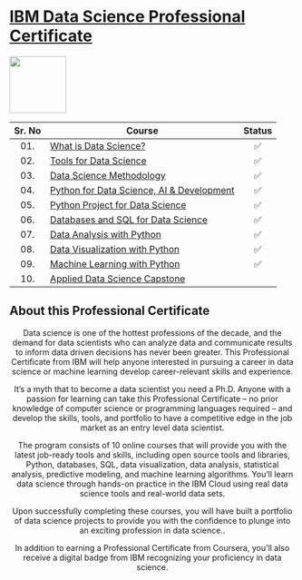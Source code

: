 # [IBM Data Science Professional Certificate](https://www.coursera.org/professional-certificates/ibm-data-science)

<img height="100" src="https://user-images.githubusercontent.com/67054356/132362689-31859a26-5d52-4eff-a4c4-ee6a8fd2f16c.png">

| Sr. No | Course                                                               |Status|
|:------:|----------------------------------------------------------------------------|:--:|
| 01.     | [What is Data Science?](https://github.com/AI-MOO/IBM-Data-Science-Professional-Certificate/tree/master/01-What%20is%20Data%20Science)|✅|
| 02.     | [Tools for Data Science](https://github.com/AI-MOO/IBM-Data-Science-Professional-Certificate/tree/master/02-Tools%20for%20Data%20Science)|✅|
| 03.     | [Data Science Methodology](https://github.com/AI-MOO/IBM-Data-Science-Professional-Certificate/tree/master/03-Data%20Science%20Methodology)|✅|
| 04.     | [Python for Data Science, AI & Development](https://github.com/AI-MOO/IBM-Data-Science-Professional-Certificate/tree/master/04-Python%20for%20Data%20Science%2C%20AI%20%26%20Development)|✅|
| 05.     | [Python Project for Data Science](https://github.com/AI-MOO/IBM-Data-Science-Professional-Certificate/tree/master/05-Python%20Project%20for%20Data%20Science)|✅|   
| 06.     | [Databases and SQL for Data Science](https://github.com/AI-MOO/IBM-Data-Science-Professional-Certificate/tree/master/06-Databases%20and%20SQL%20for%20Data%20Science%20with%20Python) 									    |✅|
| 07.     | [Data Analysis with Python](https://github.com/AI-MOO/IBM-Data-Science-Professional-Certificate/tree/master/07-Data%20Analysis%20with%20Python)                   							|✅|
| 08.     | [Data Visualization with Python](https://github.com/AI-MOO/IBM-Data-Science-Professional-Certificate/tree/master/08-Data%20Visualization%20with%20Python)         								  |✅|
| 09.     | [Machine Learning with Python](https://github.com/AI-MOO/IBM-Data-Science-Professional-Certificate/tree/master/09-Machine%20Learning%20with%20Python)             							  |✅|
| 10.     | [Applied Data Science Capstone]()           								  |



## About this Professional Certificate
<center>Data science is one of the hottest professions of the decade, and the demand for data scientists who can analyze data and communicate results to inform data driven decisions has never been greater. This Professional Certificate from IBM will help anyone interested in pursuing a career in data science or machine learning develop career-relevant skills and experience. 

It’s a myth that to become a data scientist you need a Ph.D. Anyone with a passion for learning can take this Professional Certificate – no prior knowledge of computer science or programming languages required – and develop the skills, tools, and portfolio to have a competitive edge in the job market as an entry level data scientist.

The program consists of 10 online courses that will provide you with the latest job-ready tools and skills, including open source tools and libraries, Python, databases, SQL, data visualization, data analysis, statistical analysis, predictive modeling, and machine learning algorithms. You’ll learn data science through hands-on practice in the IBM Cloud using real data science tools and real-world data sets.

Upon successfully completing these courses, you will have built a portfolio of data science projects to provide you with the confidence to plunge into an exciting profession in data science..

In addition to earning a Professional Certificate from Coursera, you'll also receive a digital badge from IBM recognizing your proficiency in data science. 
</center>
